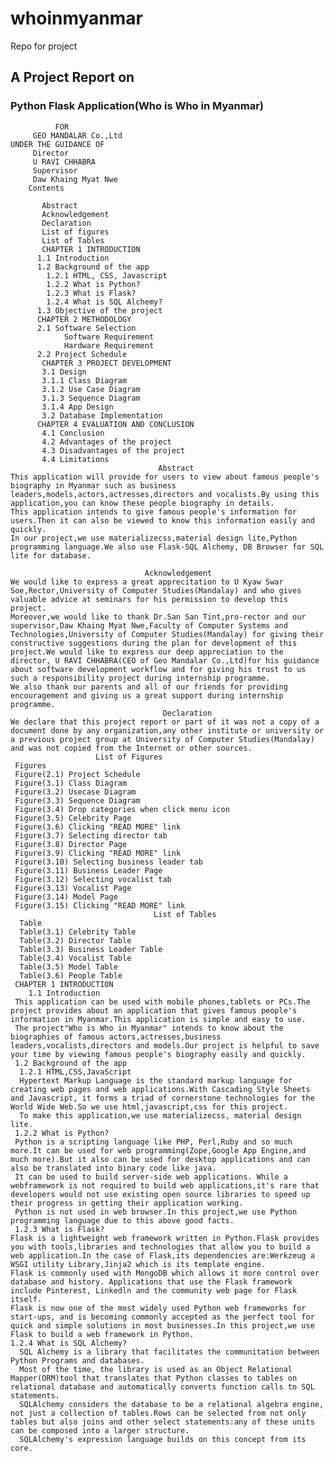 # whoinmyanmar
Repo for project
## A Project Report on
### Python Flask Application(Who is Who in Myanmar)
              FOR
         GEO MANDALAR Co.,Ltd
    UNDER THE GUIDANCE OF
         Director
         U RAVI CHHABRA
         Supervisor
         Daw Khaing Myat Nwe
        Contents
                                
           Abstract                  
           Acknowledgement          
           Declaration              
           List of figures          
           List of Tables             
           CHAPTER 1 INTRODUCTION
          1.1 Introduction            
          1.2 Background of the app   
            1.2.1 HTML, CSS, Javascript      
            1.2.2 What is Python?
            1.2.3 What is Flask?
            1.2.4 What is SQL Alchemy?   
          1.3 Objective of the project         
          CHAPTER 2 METHODOLOGY
          2.1 Software Selection               
                Software Requirement
                Hardware Requirement
          2.2 Project Schedule                 
           CHAPTER 3 PROJECT DEVELOPMENT
           3.1 Design
           3.1.1 Class Diagram                  
           3.1.2 Use Case Diagram               
           3.1.3 Sequence Diagram               
           3.1.4 App Design
           3.2 Database Implementation          
          CHAPTER 4 EVALUATION AND CONCLUSION
           4.1 Conclusion                       
           4.2 Advantages of the project        
           4.3 Disadvantages of the project     
           4.4 Limitations                      
                                     Abstract
    This application will provide for users to view about famous people's biography in Myanmar such as business leaders,models,actors,actresses,directors and vocalists.By using this application,you can know these people biography in details.
    This application intends to give famous people's information for users.Then it can also be viewed to know this information easily and quickly.
    In our project,we use materializecss,material design lite,Python programming language.We also use Flask-SQL Alchemy, DB Browser for SQL lite for database.

                                  Acknowledgement
    We would like to express a great apprecitation to U Kyaw Swar Soe,Rector,University of Computer Studies(Mandalay) and who gives valuable advice at seminars for his permission to develop this project.
    Moreover,we would like to thank Dr.San San Tint,pro-rector and our supervisor,Daw Khaing Myat Nwe,Faculty of Computer Systems and Technologies,University of Computer Studies(Mandalay) for giving their constructive suggestions during the plan for development of this project.We would like to express our deep appreciation to the director, U RAVI CHHABRA(CEO of Geo Mandalar Co.,Ltd)for his guidance about software development workflow and for giving his trust to us such a responsibility project during internship programme.
    We also thank our parents and all of our friends for providing encouragement and giving us a great support during internship programme.
                                      Declaration
    We declare that this project report or part of it was not a copy of a document done by any organization,any other institute or university or a previous project group at University of Computer Studies(Mandalay) and was not copied from the Internet or other sources.
                       List of Figures
     Figures
     Figure(2.1) Project Schedule
     Figure(3.1) Class Diagram
     Figure(3.2) Usecase Diagram
     Figure(3.3) Sequence Diagram
     Figure(3.4) Drop categories when click menu icon
     Figure(3.5) Celebrity Page
     Figure(3.6) Clicking "READ MORE" link
     Figure(3.7) Selecting director tab
     Figure(3.8) Director Page
     Figure(3.9) Clicking "READ MORE" link
     Figure(3.10) Selecting business leader tab
     Figure(3.11) Business Leader Page
     Figure(3.12) Selecting vocalist tab
     Figure(3.13) Vocalist Page
     Figure(3.14) Model Page
     Figure(3.15) Clicking "READ MORE" link
                                    List of Tables
      Table
      Table(3.1) Celebrity Table
      Table(3.2) Director Table
      Table(3.3) Business Leader Table
      Table(3.4) Vocalist Table
      Table(3.5) Model Table
      Table(3.6) People Table
     CHAPTER 1 INTRODUCTION
        1.1 Introduction
     This application can be used with mobile phones,tablets or PCs.The project provides about an application that gives famous people's information in Myanmar.This application is simple and easy to use.
     The project"Who is Who in Myanmar" intends to know about the biographies of famous actors,actresses,business leaders,vocalists,directors and models.Our project is helpful to save your time by viewing famous people's biography easily and quickly.
     1.2 Background of the app
      1.2.1 HTML,CSS,JavaScript
      Hypertext Markup Language is the standard markup language for creating web pages and web applications.With Cascading Style Sheets and Javascript, it forms a triad of cornerstone technologies for the World Wide Web.So we use html,javascript,css for this project.
      To make this application,we use materializecss, material design lite.
     1.2.2 What is Python?
     Python is a scripting language like PHP, Perl,Ruby and so much more.It can be used for web programming(Zope,Google App Engine,and much more).But it also can be used for desktop applications and can also be translated into binary code like java.
     It can be used to build server-side web applications. While a webframework is not required to build web applications,it's rare that developers would not use existing open source libraries to speed up their progress in getting their application working.
     Python is not used in web browser.In this project,we use Python programming language due to this above good facts.
     1.2.3 What is Flask?
    Flask is a lightweight web framework written in Python.Flask provides you with tools,libraries and technologies that allow you to build a web application.In the case of Flask,its dependencies are:Werkzeug a WSGI utility Library,Jinja2 which is its template engine.
    Flask is commonly used with MongoDB which allows it more control over database and history. Applications that use the Flask framework include Pinterest, Linkedln and the community web page for Flask itself. 
    Flask is now one of the most widely used Python web frameworks for start-ups, and is becoming commonly accepted as the perfect tool for quick and simple solutions in most businesses.In this project,we use Flask to build a web framework in Python.
    1.2.4 What is SQL Alchemy?
      SQL Alchemy is a library that facilitates the communitation between Python Programs and databases.
      Most of the time, the library is used as an Object Relational Mapper(ORM)tool that translates that Python classes to tables on relational database and automatically converts function calls to SQL statements.
      SQLAlchemy considers the database to be a relational algebra engine, not just a collection of tables.Rows can be selected from not only tables but also joins and other select statements:any of these units can be composed into a larger structure.
      SQLAlchemy's expression language builds on this concept from its core.
    
    
                                   
